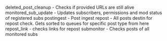 deleted_post_cleanup - Checks if provided URLs are still alive
monitored_sub_update - Updates subscribers, permissions and mod status of registered subs
postingest - Post ingest 
repost - All posts destin for repost check.  Gets sorted to queues for specific post type from here
repost_link - checks links for repost
submonitor - Checks posts of all monitored subs